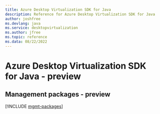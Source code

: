 ```yaml
---
title: Azure Desktop Virtualization SDK for Java
description: Reference for Azure Desktop Virtualization SDK for Java
author: joshfree
ms.devlang: java
ms.service: desktopvirtualization
ms.author: jfree
ms.topic: reference
ms.data: 08/22/2022
---
```

# Azure Desktop Virtualization SDK for Java - preview

## Management packages - preview
[!INCLUDE [mgmt-packages](desktop-virtualization-mgmt-index.md)]